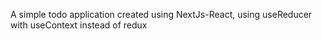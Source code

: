 A simple todo application created using NextJs-React,
using useReducer with useContext instead of redux